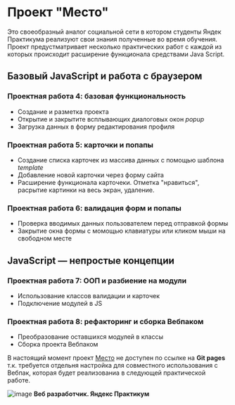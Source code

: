 # Проект "Место"
Это своеобразный аналог социальной сети в котором студенты Яндек Практикума реализуют свои знания полученные во время обучения. Проект предустматривает несколько практических работ с каждой из которых происходит расширение функционала средствами Java Script.

## Базовый JavaScript и работа с браузером
### Проектная работа 4: базовая функциональность
* Создание и разметка проекта
* Открытие и закрытите всплывающих диалоговых окон _popup_
* Загрузка данных в форму редактирования профиля

### Проектная работа 5: карточки и попапы
* Создание списка карточек из массива данных с помощью шаблона _template_
* Добавление новой карточки через форму сайта
* Расширение функционала карточеки. Отметка "нравиться", расрытие картинки на весь экран, удаление.

### Проектная работа 6: валидация форм и попапы
* Проверка вводимых данных пользователем перед отправкой формы
* Закрытие окна формы с момощью клавиатуры или кликом мыши на свободном месте
  
## JavaScript — непростые концепции
### Проектная работа 7: ООП и разбиение на модули
* Использование классов валидации и карточек
* Подключение модулей в JS

### Проектная работа 8: рефакторинг и сборка Вебпаком
* Преобразование оставшихся модулей в классы
* Сборка проекта Вебпаком

В настоящий момент проект [Место](https://vova-iz-tambova.github.io/mesto/) не доступен по ссылке на **Git pages** т.к. требуется отдельня настройка для совместного использования с Вебпак, которая будет реализованиа в следующей практической работе.

![image](https://user-images.githubusercontent.com/92729800/204303554-fd708625-c724-46f9-9045-261b69f63b27.png)
**Веб разработчик. Яндекс Практикум**
